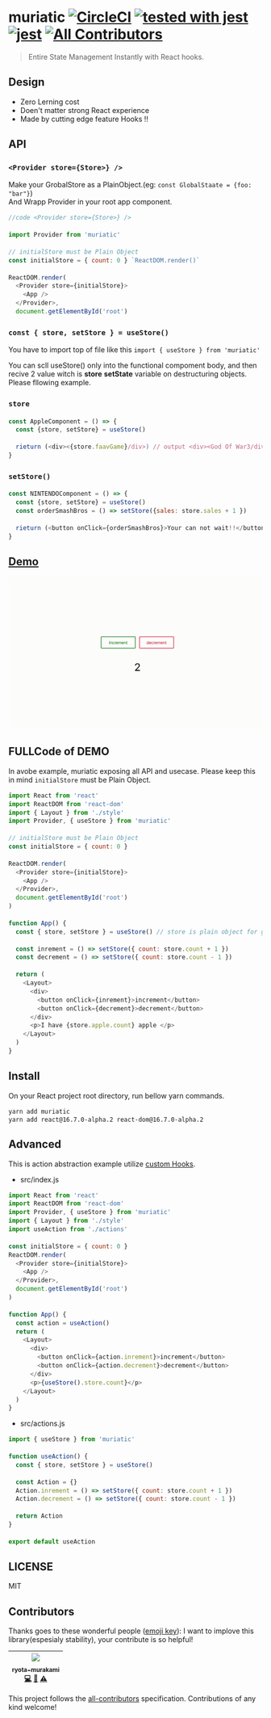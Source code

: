 # muriatic [![CircleCI](https://circleci.com/gh/ryota-murakami/muriatic.svg?style=svg)](https://circleci.com/gh/ryota-murakami/muriatic) [![tested with jest](https://img.shields.io/badge/tested_with-jest-99424f.svg)](https://github.com/facebook/jest) [![jest](https://jestjs.io/img/jest-badge.svg)](https://github.com/facebook/jest) [![All Contributors](https://img.shields.io/badge/all_contributors-1-orange.svg?style=flat-square)](#contributors)

> Entire State Management Instantly with React hooks. 

## Design
- Zero Lerning cost
- Doen't matter strong React experience
- Made by cutting edge feature Hooks !!

## API
### `<Provider store={Store>} />`
Make your GrobalStore as a PlainObject.(eg: `const GlobalStaate = {foo: "bar"}`)  
And Wrapp Provider in your root app component.
```js
//code <Provider store={Store>} />

import Provider from 'muriatic'

// initialStore must be Plain Object
const initialStore = { count: 0 } `ReactDOM.render()`

ReactDOM.render(
  <Provider store={initialStore}>
    <App />
  </Provider>,
  document.getElementById('root')
```

### `const { store, setStore } = useStore()`
You have to import top of file like this `import { useStore } from 'muriatic'` 

You can scll useStore() only into the functional compoment body,
and then recive 2 value witch is **store** **setState**  variable on destructuring objects.
Please fllowing example.

### `store`
```js
const AppleComponent = () => {
  const {store, setStore} = useStore()
  
  rieturn (<div><{store.faavGame}/div>) // output <div><God Of War3/div> 
}
```

### `setStore()`

```js
const NINTENDOComponent = () => {
  const {store, setStore} = useStore()
  const orderSmashBros = () => setStore({sales: store.sales + 1 })
  
  rieturn (<button onClick={orderSmashBros}>Your can not wait!!</button>)
}
```


## [Demo](https://muriatic.netlify.com/)
![](muriatic.gif)

## FULLCode of DEMO
In avobe example, muriatic exposing all API and usecase. Please keep this in mind `initialStore` must be Plain Object.  

```js
import React from 'react'
import ReactDOM from 'react-dom'
import { Layout } from './style'
import Provider, { useStore } from 'muriatic'

// initialStore must be Plain Object
const initialStore = { count: 0 }

ReactDOM.render(
  <Provider store={initialStore}>
    <App />
  </Provider>,
  document.getElementById('root')
)

function App() {
  const { store, setStore } = useStore() // store is plain object for grobal state. anytime enable to access like store.count

  const inrement = () => setStore({ count: store.count + 1 })
  const decrement = () => setStore({ count: store.count - 1 })

  return (
    <Layout>
      <div>
        <button onClick={inrement}>increment</button>
        <button onClick={decrement}>decrement</button>
      </div>
      <p>I have {store.apple.count} apple </p>
    </Layout>
  )
}
```

## Install
On your React project root directory, run bellow yarn commands.

```
yarn add muriatic
yarn add react@16.7.0-alpha.2 react-dom@16.7.0-alpha.2
```

## Advanced
This is action abstraction example utilize [custom Hooks](https://reactjs.org/docs/hooks-custom.html).

- src/index.js
```js
import React from 'react'
import ReactDOM from 'react-dom'
import Provider, { useStore } from 'muriatic'
import { Layout } from './style'
import useAction from './actions'

const initialStore = { count: 0 }
ReactDOM.render(
  <Provider store={initialStore}>
    <App />
  </Provider>,
  document.getElementById('root')
)

function App() {
  const action = useAction()
  return (
    <Layout>
      <div>
        <button onClick={action.inrement}>increment</button>
        <button onClick={action.decrement}>decrement</button>
      </div>
      <p>{useStore().store.count}</p>
    </Layout>
  )
}
```

- src/actions.js
```js
import { useStore } from 'muriatic'

function useAction() {
  const { store, setStore } = useStore()

  const Action = {}
  Action.inrement = () => setStore({ count: store.count + 1 })
  Action.decrement = () => setStore({ count: store.count - 1 })

  return Action
}

export default useAction
```

## LICENSE
MIT

## Contributors

Thanks goes to these wonderful people ([emoji key](https://github.com/kentcdodds/all-contributors#emoji-key)):
I want to implove this library(espesialy stability), your contribute is so helpful!

<!-- ALL-CONTRIBUTORS-LIST:START - Do not remove or modify this section -->
<!-- prettier-ignore -->
| [<img src="https://avatars1.githubusercontent.com/u/5501268?s=400&u=7bf6b1580b95930980af2588ef0057f3e9ec1ff8&v=4" width="100px;"/><br /><sub><b>ryota-murakami</b></sub>](http://ryota-murakami.github.io/)<br />[💻](https://github.com/ryota-murakami/muriatic/ryota-murakami/muriatic/commits?author=ryota-murakami "Code") [📖](https://github.com/ryota-murakami/muriatic/ryota-murakami/muriatic/commits?author=ryota-murakami "Documentation") [⚠️](https://github.com/ryota-murakami/muriatic/ryota-murakami/muriatic/commits?author=ryota-murakami "Tests") |
| :---: |
<!-- ALL-CONTRIBUTORS-LIST:END -->

This project follows the [all-contributors](https://github.com/kentcdodds/all-contributors) specification. Contributions of any kind welcome!
